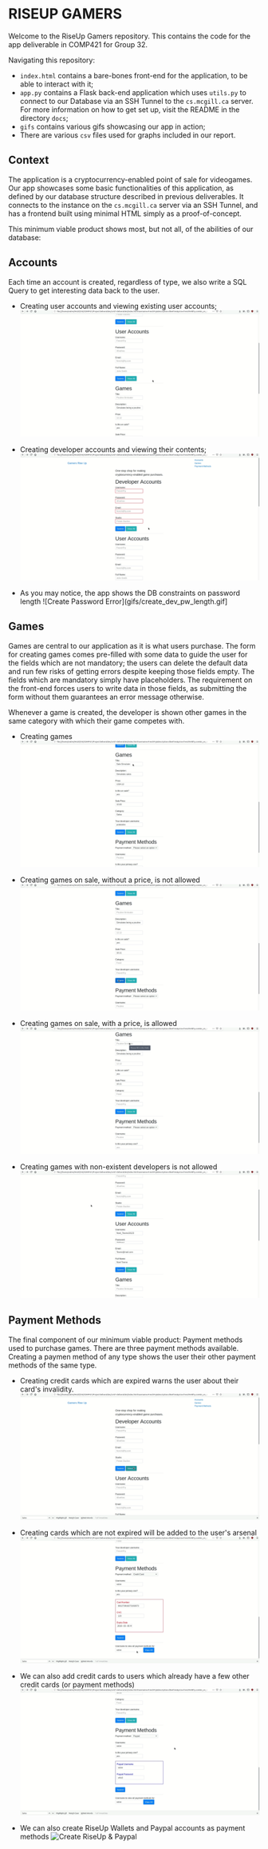 # RISEUP GAMERS

Welcome to the RiseUp Gamers repository. This contains the code for the app deliverable in COMP421 for Group 32.

Navigating this repository:

* `index.html` contains a bare-bones front-end for the application, to be able to interact with it;
* `app.py` contains a Flask back-end application which uses `utils.py` to connect to our Database via an SSH Tunnel to the `cs.mcgill.ca` server. For more information on how to get set up, visit the README in the directory `docs`;
* `gifs` contains various gifs showcasing our app in action;
* There are various `csv` files used for graphs included in our report.

## Context

The application is a cryptocurrency-enabled point of sale for videogames. Our app showcases some basic functionalities of this application, as defined by our database structure described in previous deliverables. It connects to the instance on the `cs.mcgill.ca` server via an SSH Tunnel, and has a frontend built using minimal HTML simply as a proof-of-concept.

This minimum viable product shows most, but not all, of the abilities of our database:

## Accounts
Each time an account is created, regardless of type, we also write a SQL Query to get interesting data back to the user.
* Creating user accounts and viewing existing user accounts;
![User Creation & Viewing all users](gifs/create_user.gif)

* Creating developer accounts and viewing their contents;
![Dev Creation & Viewing all devs](gifs/create_dev.gif)

* As you may notice, the app shows the DB constraints on password length
![Create Password Error](gifs/create_dev_pw_length.gif]

## Games
Games are central to our application as it is what users purchase. The form for creating games comes pre-filled with some data to guide the user for the fields which are not mandatory; the users can delete the default data and run few risks of getting errors despite keeping those fields empty. The fields which are mandatory simply have placeholders. The requirement on the front-end forces users to write data in those fields, as submitting the form without them guarantees an error message otherwise.

Whenever a game is created, the developer is shown other games in the same category with which their game competes with.
* Creating games
![Create Game](gifs/create_game_view_all.gif)

* Creating games on sale, without a price, is not allowed
![Create Game, Sale No Price](gifs/create_game_sale_no_price.gif)

* Creating games on sale, with a price, is allowed
![Create Game, Sale With Price](gifs/create_game_sale.gif)

* Creating games with non-existent developers is not allowed
![Create Game Inexistant Dev](gifs/create_game_devnotexist.gif)

## Payment Methods
The final component of our minimum viable product: Payment methods used to purchase games. There are three payment methods available. Creating a paymen method of any type shows the user their other payment methods of the same type.

* Creating credit cards which are expired warns the user about their card's invalidity.
![Create Card Invalid Expiry](gifs/create_card_expired.gif)

* Creating cards which are not expired will be added to the user's arsenal
![Create Card Valid Expiry](gifs/create_card.gif)

* We can also add credit cards to users which already have a few other credit cards (or payment methods)
![Create Card Despite Existing](gifs/create_card_existing.gif)

* We can also create RiseUp Wallets and Paypal accounts as payment methods
![Create RiseUp & Paypal](create_riseup_and_paypal.gif)

